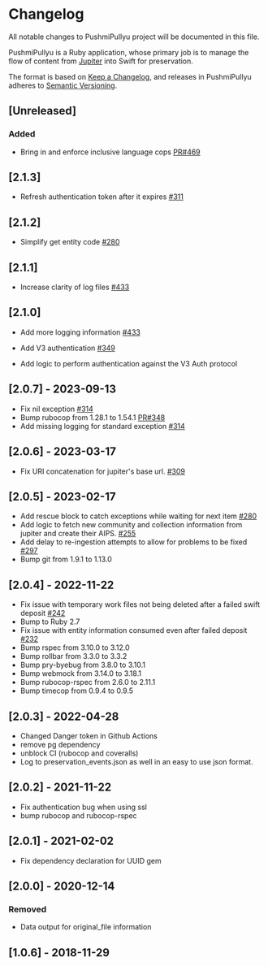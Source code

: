 # Changelog
All notable changes to PushmiPullyu project will be documented in this file. 

PushmiPullyu is a Ruby application, whose primary job is to manage the flow of content from [Jupiter](https://github.com/ualbertalib/jupiter/) into Swift for preservation.

The format is based on [Keep a Changelog](https://keepachangelog.com/en/1.0.0/),
and releases in PushmiPullyu adheres to [Semantic Versioning](https://semver.org/spec/v2.0.0.html).

## [Unreleased]

### Added
 - Bring in and enforce inclusive language cops [PR#469](https://github.com/ualbertalib/pushmi_pullyu/pull/469)

## [2.1.3]
 - Refresh authentication token after it expires [#311](https://github.com/ualbertalib/pushmi_pullyu/issues/311)

## [2.1.2]
 - Simplify get entity code [#280](https://github.com/ualbertalib/pushmi_pullyu/issues/280)

## [2.1.1]
 - Increase clarity of log files [#433](https://github.com/ualbertalib/pushmi_pullyu/issues/433)

## [2.1.0]
 - Add more logging information [#433](https://github.com/ualbertalib/pushmi_pullyu/issues/433)
 - Add V3 authentication [#349](https://github.com/ualbertalib/pushmi_pullyu/issues/349)

- Add logic to perform authentication against the V3 Auth protocol

## [2.0.7] - 2023-09-13

- Fix nil exception [#314](https://github.com/ualbertalib/pushmi_pullyu/issues/314)
- Bump rubocop from 1.28.1 to 1.54.1 [PR#348](https://github.com/ualbertalib/pushmi_pullyu/pull/348)
- Add missing logging for standard exception [#314](https://github.com/ualbertalib/pushmi_pullyu/issues/314)
## [2.0.6] - 2023-03-17

- Fix URI concatenation for jupiter's base url. [#309](https://github.com/ualbertalib/pushmi_pullyu/issues/309)

## [2.0.5] - 2023-02-17

- Add rescue block to catch exceptions while waiting for next item [#280](https://github.com/ualbertalib/pushmi_pullyu/issues/280)
- Add logic to fetch new community and collection information from jupiter and create their AIPS. [#255](https://github.com/ualbertalib/pushmi_pullyu/issues/255)
- Add delay to re-ingestion attempts to allow for problems to be fixed [#297](https://github.com/ualbertalib/pushmi_pullyu/issues/297)
- Bump git from 1.9.1 to 1.13.0

## [2.0.4] - 2022-11-22

- Fix issue with temporary work files not being deleted after a failed swift deposit [#242](https://github.com/ualbertalib/pushmi_pullyu/issues/242)
- Bump to Ruby 2.7
- Fix issue with entity information consumed even after failed deposit [#232](https://github.com/ualbertalib/pushmi_pullyu/issues/232)
- Bump rspec from 3.10.0 to 3.12.0
- Bump rollbar from 3.3.0 to 3.3.2
- Bump pry-byebug from 3.8.0 to 3.10.1
- Bump webmock from 3.14.0 to 3.18.1
- Bump rubocop-rspec from 2.6.0 to 2.11.1
- Bump timecop from 0.9.4 to 0.9.5
## [2.0.3] - 2022-04-28

- Changed Danger token in Github Actions
- remove pg dependency
- unblock CI (rubocop and coveralls)
- Log to preservation_events.json as well in an easy to use json format.

## [2.0.2] - 2021-11-22

- Fix authentication bug when using ssl 
- bump rubocop and rubocop-rspec

## [2.0.1] - 2021-02-02

- Fix dependency declaration for UUID gem

## [2.0.0] - 2020-12-14

### Removed
- Data output for original_file information

## [1.0.6] - 2018-11-29
